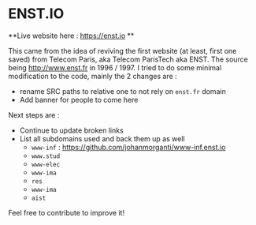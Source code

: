 # ENST.IO

**Live website here : https://enst.io **

This came from the idea of reviving the first website (at least, first one saved) from Telecom Paris, aka Telecom ParisTech aka ENST. The source being http://www.enst.fr in 1996 / 1997.
I tried to do some minimal modification to the code, mainly the 2 changes are :

* rename SRC paths to relative one to not rely on `enst.fr` domain
* Add banner for people to come here

Next steps are :

* Continue to update broken links
* List all subdomains used and back them up as well
  * `www-inf` : https://github.com/johanmorganti/www-inf.enst.io
  * `www.stud`
  * `www-elec`
  * `www-ima`
  * `res`
  * `www-ima`
  * `aist`

Feel free to contribute to improve it!